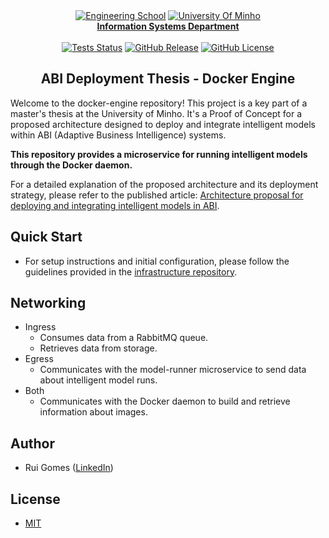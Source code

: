 <div align="center">
    <a href="https://www.eng.uminho.pt" target="_blank"><img src="https://i.imgur.com/mOynow9.png" alt="Engineering School"/></a>
    <a href="https://www.uminho.pt" target="_blank"><img src="https://i.imgur.com/1gtSAGM.png" alt="University Of Minho"/></a>
    <br/>
    <a href="http://www.dsi.uminho.pt" target="_blank">
        <strong>Information Systems Department</strong>
    </a>
    <br/>
    <br/>
    <a href="https://github.com/ABI-Deployment-Thesis/docker-engine/actions"><img alt="Tests Status" src="https://github.com/ABI-Deployment-Thesis/docker-engine/actions/workflows/tests.yaml/badge.svg"></a>
    <a href="https://github.com/ABI-Deployment-Thesis/docker-engine/releases"><img alt="GitHub Release" src="https://img.shields.io/github/v/release/ABI-Deployment-Thesis/docker-engine"></a>
    <a href="https://github.com/ABI-Deployment-Thesis/docker-engine/blob/main/LICENSE"><img alt="GitHub License" src="https://img.shields.io/github/license/ABI-Deployment-Thesis/docker-engine"></a>
</div>

<h2 align="center">ABI Deployment Thesis - Docker Engine</h2>

Welcome to the docker-engine repository! This project is a key part of a master's thesis at the University of Minho. It's a Proof of Concept for a proposed architecture designed to deploy and integrate intelligent models within ABI (Adaptive Business Intelligence) systems.

**This repository provides a microservice for running intelligent models through the Docker daemon.**

For a detailed explanation of the proposed architecture and its deployment strategy, please refer to the published article: [Architecture proposal for deploying and integrating intelligent models in ABI](https://www.sciencedirect.com/science/article/pii/S1877050923022445).

## Quick Start

- For setup instructions and initial configuration, please follow the guidelines provided in the [infrastructure repository](https://github.com/ABI-Deployment-Thesis/component-core?tab=readme-ov-file#quick-start).

## Networking

- Ingress
    - Consumes data from a RabbitMQ queue.
    - Retrieves data from storage.
- Egress
    - Communicates with the model-runner microservice to send data about intelligent model runs.
- Both
    - Communicates with the Docker daemon to build and retrieve information about images.

## Author

- Rui Gomes ([LinkedIn](https://www.linkedin.com/in/ruigomes99))

## License

- [MIT](https://choosealicense.com/licenses/mit/)